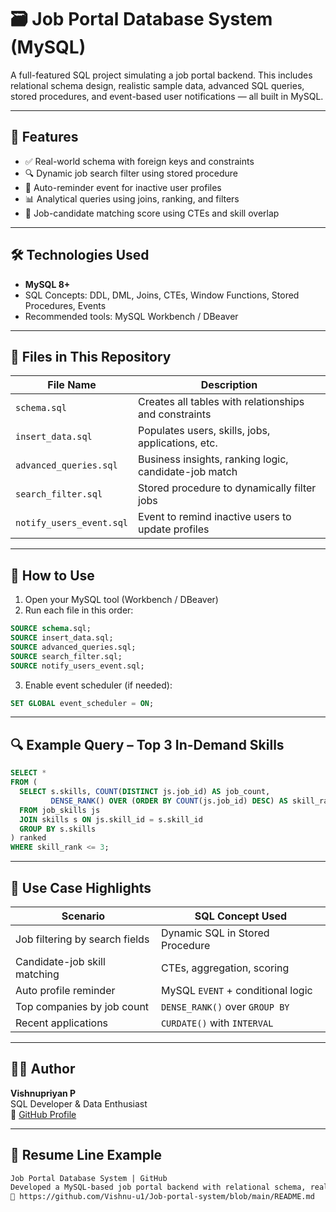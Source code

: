 # 🗃️ Job Portal Database System (MySQL)

A full-featured SQL project simulating a job portal backend. This includes relational schema design, realistic sample data, advanced SQL queries, stored procedures, and event-based user notifications — all built in MySQL.

---

## 🚀 Features
- ✅ Real-world schema with foreign keys and constraints
- 🔍 Dynamic job search filter using stored procedure
- 🔁 Auto-reminder event for inactive user profiles
- 📊 Analytical queries using joins, ranking, and filters
- 🧠 Job-candidate matching score using CTEs and skill overlap

---

## 🛠️ Technologies Used
- **MySQL 8+**
- SQL Concepts: DDL, DML, Joins, CTEs, Window Functions, Stored Procedures, Events
- Recommended tools: MySQL Workbench / DBeaver

---

## 📄 Files in This Repository

| File Name                  | Description                                           |
|----------------------------|-------------------------------------------------------|
| `schema.sql`               | Creates all tables with relationships and constraints |
| `insert_data.sql`          | Populates users, skills, jobs, applications, etc.     |
| `advanced_queries.sql`     | Business insights, ranking logic, candidate-job match |
| `search_filter.sql`        | Stored procedure to dynamically filter jobs           |
| `notify_users_event.sql`   | Event to remind inactive users to update profiles     |

---

## 🔧 How to Use

1. Open your MySQL tool (Workbench / DBeaver)
2. Run each file in this order:

```sql
SOURCE schema.sql;
SOURCE insert_data.sql;
SOURCE advanced_queries.sql;
SOURCE search_filter.sql;
SOURCE notify_users_event.sql;
```

3. Enable event scheduler (if needed):
```sql
SET GLOBAL event_scheduler = ON;
```

---

## 🔍 Example Query – Top 3 In-Demand Skills
```sql
SELECT *
FROM (
  SELECT s.skills, COUNT(DISTINCT js.job_id) AS job_count,
         DENSE_RANK() OVER (ORDER BY COUNT(js.job_id) DESC) AS skill_rank
  FROM job_skills js
  JOIN skills s ON js.skill_id = s.skill_id
  GROUP BY s.skills
) ranked
WHERE skill_rank <= 3;
```

---

## 🧠 Use Case Highlights

| Scenario                           | SQL Concept Used                  |
|-----------------------------------|-----------------------------------|
| Job filtering by search fields    | Dynamic SQL in Stored Procedure   |
| Candidate-job skill matching      | CTEs, aggregation, scoring        |
| Auto profile reminder             | MySQL `EVENT` + conditional logic |
| Top companies by job count        | `DENSE_RANK()` over `GROUP BY`    |
| Recent applications               | `CURDATE()` with `INTERVAL`       |

---

## 👨‍💻 Author

**Vishnupriyan P**  
SQL Developer & Data Enthusiast  
🔗 [GitHub Profile](https://github.com/Vishnu-u1
) 

---

## 📌 Resume Line Example

```txt
Job Portal Database System | GitHub
Developed a MySQL-based job portal backend with relational schema, realistic data, advanced queries, dynamic job filtering, and scheduled events.
🔗 https://github.com/Vishnu-u1/Job-portal-system/blob/main/README.md

```
